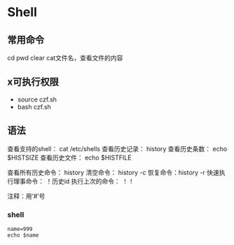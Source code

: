 # Shell
## 常用命令
cd pwd clear
cat文件名，查看文件的内容


## x可执行权限

* source czf.sh
* bash czf.sh

## 语法

查看支持的shell：  cat /etc/shells
查看历史记录： history
查看历史条数： echo $HISTSIZE
查看历史文件： echo $HISTFILE

查看所有历史命令： history
清空命令： history -c
恢复命令：history -r
快速执行理事命令： ！历史id
执行上次的命令： ！！

注释：用‘#’号

### shell
```shell
name=999
echo $name
```